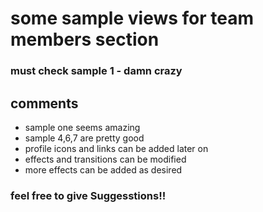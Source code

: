 # some sample views for team members section 

### must check sample 1 - damn crazy


## comments


  - sample one seems amazing
  - sample 4,6,7 are pretty good
  - profile icons and links can be added later on 
  - effects and transitions can be modified
  - more effects can be added as desired


### feel free to give Suggesstions!!



